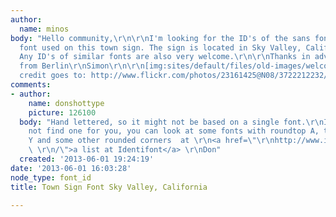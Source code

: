 ```yaml
---
author:
  name: minos
body: "Hello community,\r\n\r\nI'm looking for the ID's of the sans font & the script
  font used on this town sign. The sign is located in Sky Valley, California, USA.
  Any ID's of similar fonts are also very welcome.\r\n\r\nThanks in advance for helping\r\n\r\nCheers
  from Berlin\r\nSimon\r\n\r\n[img:sites/default/files/old-images/welcomeToSkyValley_5259.png]\r\nPicture
  credit goes to: http://www.flickr.com/photos/23161425@N08/3722212232/"
comments:
- author:
    name: donshottype
    picture: 126100
  body: "Hand lettered, so it might not be based on a single font.\r\nIf someone does
    not find one for you, you can look at some fonts with roundtop A, tuning fork
    Y and some other rounded corners  at \r\n<a href=\"\r\nhttp://www.identifont.com/list?3+CA%20BND%20Alternate+0+JEK+1+F3N+2+BLL+2+BJP+2+E14+2+1WCU+4+6JS+4+MAS+4+NCO+4+G5J+4+LDB+4+EXG+4+HTI+4+F0N+4+F0O+4+BJT+4+AB9+4+9O7+4+9NV+4+7EB+4+7EC+4+F1Q+4+9KW+4+4XI+4+I4Q+4+KTV+4+KU7+4+IDZ+5+GAC+5+4W1+5
    \ \r\n/\">a list at Identifont</a> \r\nDon"
  created: '2013-06-01 19:24:19'
date: '2013-06-01 16:03:28'
node_type: font_id
title: Town Sign Font Sky Valley, California

---
```

